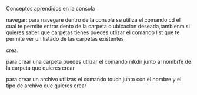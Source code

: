Conceptos aprendidos en la consola

navegar:
para navegare dentro de la consola se utiliza el comando cd el cual te permite entrar dento de la carpeta o ubicacion deseada,tambienm si quieres saber que carpetas tienes puedes utlizar el comando list que te permite ver un listado de las carpetas existentes

crea:

para crear una carpeta puedes utlizar el comando mkdir junto al nombrfe de la carpeta que quieres crear 

para crear un archivo utilizas el comando touch junto con el nombre y el tipo de archivo que quieres crear
